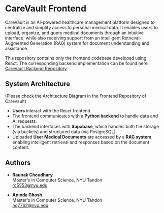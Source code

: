 # CareVault Frontend

CareVault is an AI-powered healthcare management platform designed to centralize and simplify access to personal medical data. It enables users to upload, organize, and query medical documents through an intuitive interface, while also receiving support from an intelligent Retrieval-Augmented Generation (RAG) system for document understanding and assistance.

This repository contains only the frontend codebase developed using React. The corresponding backend implementation can be found here:  
[CareVault Backend Repository](https://github.com/raunak-choudhary/Carevault_Backend_Repo.git)

## System Architecture 
(Please check the Architecture Diagram in the Frontend Repository of Carevault)

- **Users** interact with the React frontend.
- The frontend communicates with a **Python backend** to handle data and AI requests.
- The backend interfaces with **Supabase**, which handles both file storage (via buckets) and structured data (via PostgreSQL).
- Uploaded **User Medical Documents** are accessed by a **RAG system**, enabling intelligent retrieval and responses based on the document content.

## Authors

- **Raunak Choudhary**  
  Master's in Computer Science, NYU Tandon  
  [rc5553@nyu.edu](mailto:rc5553@nyu.edu)

- **Aninda Ghosh**  
  Master's in Computer Science, NYU Tandon  
  [ag7762@nyu.edu](mailto:ag7762@nyu.edu)
